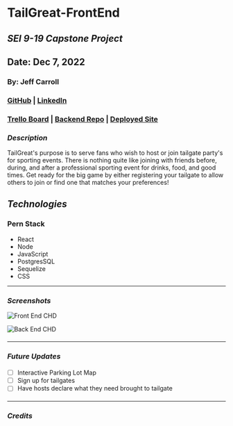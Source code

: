 # TailGreat-FrontEnd

## _SEI 9-19 Capstone Project_

## Date: Dec 7, 2022

### By: Jeff Carroll

### [GitHub](https://github.com/jcarr048) | [LinkedIn](https://www.linkedin.com/in/jeff-carroll-dev/)

### [Trello Board](https://trello.com/b/vSLiM4x4/capstone-project) | [Backend Repo](https://github.com/jcarr048/Carroll-TailGreat-Backend) | [Deployed Site](https://tailgreat-app.herokuapp.com/)

### **_Description_**

TailGreat's purpose is to serve fans who wish to host or join tailgate party's for sporting events. There is nothing quite like joining with friends before, during, and after a professional sporting event for drinks, food, and good times. Get ready for the big game by either registering your tailgate to allow others to join or find one that matches your preferences!

###

## **_Technologies_**

### Pern Stack

- React
- Node
- JavaScript
- PostgresSQL
- Sequelize
- CSS

---

### **_Screenshots_**

![Front End CHD]('../images/BackEndERD.png')

![Back End CHD]('../images/BackEndERD.png')

####

---

### **_Future Updates_**

####

- [ ] Interactive Parking Lot Map
- [ ] Sign up for tailgates
- [ ] Have hosts declare what they need brought to tailgate

####

---

### **_Credits_**
